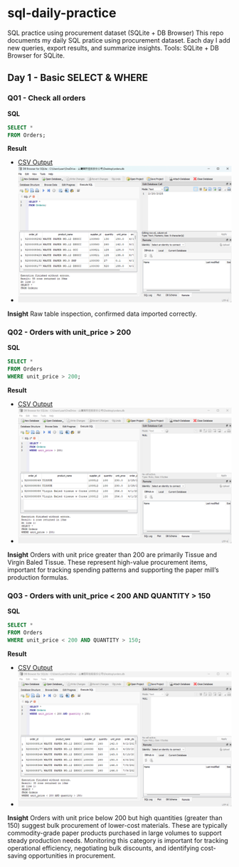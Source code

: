 # sql-daily-practice
SQL practice using procurement dataset (SQLite + DB Browser)
This repo documents my daily SQL pratice using procurement dataset.
Each day I add new queries, export results, and summarize insights.
Tools: SQLite + DB Browser for SQLite.

## Day 1 - Basic SELECT & WHERE

### Q01 - Check all orders
**SQL**
```sql
SELECT *
FROM Orders;
```
**Result**
- [CSV Output](outputs/result01.csv)
- ![Screenshot](screenshots/sql01.png)

**Insight**
Raw table inspection, confirmed data imported correctly.


### Q02 - Orders with unit_price > 200
**SQL**
```sql
SELECT *
FROM Orders
WHERE unit_price > 200;
```
**Result**
- [CSV Output](outputs/result02.csv)
- ![Screenshot](screenshots/sql02.png)

**Insight**
Orders with unit price greater than 200 are primarily Tissue and Virgin Baled Tissue. These represent high-value procurement items, important for tracking spending patterns and supporting the paper mill’s production formulas.


### Q03 - Orders with unit_price < 200 AND QUANTITY > 150
**SQL**
```sql
SELECT *
FROM Orders
WHERE unit_price < 200 AND QUANTITY > 150;
```
**Result**
- [CSV Output](outputs/result03.csv)
- ![Screenshot](screenshots/sql03.png)

**Insight**
Orders with unit price below 200 but high quantities (greater than 150) suggest bulk procurement of lower-cost materials. These are typically commodity-grade paper products purchased in large volumes to support steady production needs. Monitoring this category is important for tracking operational efficiency, negotiating bulk discounts, and identifying cost-saving opportunities in procurement.
